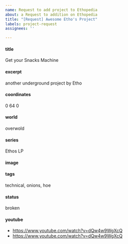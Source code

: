 ```yaml
---
name: Request to add project to Ethopedia
about: a Request to addition on Ethopedia
title: "[Request] Awesome Etho's Project"
labels: project-request
assignees: ''

---
```


<!-- The more information you provide, the better -->

#### title
<!-- Project title or name -->
Get your Snacks Machine

#### excerpt
<!-- Project short description -->
another underground project by Etho

#### coordinates
<!-- XYZ coordinates of the project -->
0 64 0

#### world
<!-- default is overworld -->
overwold

#### series
<!-- eg. Project Ozone, Hermitcraft S7, etc.. default is Ethos LP.  -->
Ethos LP

#### image
<!-- cover/title image of the project. You can Drag n Drop an Image here -->


#### tags
<!-- comma seperated tags of the project eg. Farm, Base, Technical -->
technical, onions, hoe

#### status
<!-- Completed, Ongoing, Broken-->
broken

#### youtube
<!-- comma seperated list of youtube videos related to the project -->
* https://www.youtube.com/watch?v=dQw4w9WgXcQ
* https://www.youtube.com/watch?v=dQw4w9WgXcQ


